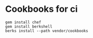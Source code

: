 # Cookbooks for ci

```
gem install chef
gem install berkshell
berks install --path vendor/cookbooks
```

